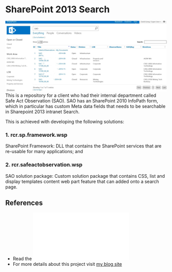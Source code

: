 # SharePoint 2013 Search
![Sharepoint 2013 Enterprise Search](Background.png)
This is a repository for a client who had their internal department called Safe Act Observation (SAO).
SAO has an SharePoint 2010 InfoPath form, which in particular has custom Meta data fields that needs to be searchable in Sharepoint 2013 intranet Search. 

This is achieved with developing the following solutions:
### 1. rcr.sp.framework.wsp
SharePoint Framework: DLL that contains the SharePoint services that are re-usable for many applications; and

### 2. rcr.safeactobservation.wsp
SAO solution package: Custom solution package that contains CSS, list and display templates content web part feature that can added onto a search page.

## References
- Read the ![As-Built documentation](SAO-AsBuilt.pdf)
- For more details about this project visit [my blog site](https://davidliong.wordpress.com/case-studies/enterprise-search/)
